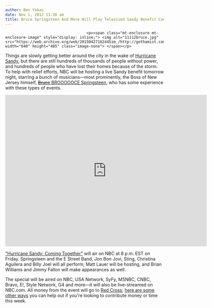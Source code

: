 ```yaml
---
author: Ben Yakas
date: Nov 1, 2012 11:36 am
title: Bruce Springsteen And More Will Play Televised Sandy Benefit Concert Friday
---
```


	
										<p><span class="mt-enclosure mt-enclosure-image" style="display: inline;"> <img alt="11112bruce.jpg" src="https://web.archive.org/web/20150427162445im_/http://gothamist.com/attachments/byakas/11112bruce.jpg" width="640" height="485" class="image-none"> </span></p>

<p>Things are slowly getting better around the city in the wake of <a href="https://web.archive.org/web/20150427162445/http://gothamist.com/tags/hurricanesandy">Hurricane Sandy</a>, but there are still hundreds of thousands of people without power, and hundreds of people who have lost their homes because of the storm. To help with relief efforts, NBC will be hosting a live Sandy benefit tomorrow night, starring a bunch of musicians&#x2014;most prominently, the Boss of New Jersey himself, <a href="https://web.archive.org/web/20150427162445/http://gothamist.com/tags/brucespringsteen"><strike>Bruce</strike> BROOOOOCE Springsteen</a>, who has some experience with these types of events.</p>

<p><iframe width="640" height="480" src="https://web.archive.org/web/20150427162445if_/http://www.youtube.com/embed/zld2cSIVUO4" frameborder="0" allowfullscreen></iframe></p>

<p><a href="https://web.archive.org/web/20150427162445/http://todaynews.today.com/_news/2012/11/01/14852645-nbc-networks-to-host-benefit-concert-for-sandy-victims">&quot;Hurricane Sandy: Coming Together&quot;</a> will air on NBC at 8 p.m. EST on Friday. Springsteen and the E Street Band, Jon Bon Jovi, Sting, Christina Aguilera and Billy Joel will all perform; Matt Lauer will be hosting, and Brian Williams and Jimmy Fallon will make appearances as well. </p>

<p>The special will be aired on NBC, USA Network, SyFy, MSNBC, CNBC, Bravo, E!, Style Network, G4 and more&#x2014;it will also be live-streamed on NBC.com. All money from the event will go to <a href="https://web.archive.org/web/20150427162445/http://www.redcross.org/">Red Cross</a>; <a href="https://web.archive.org/web/20150427162445/http://gothamist.com/2012/10/30/heres_how_to_volunteer_time_money_t.php">here are some other ways</a> you can help out if you&apos;re looking to contribute money or time this week.</p>					
										
									
				
